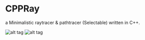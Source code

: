 CPPRay
====

a Minimalistic raytracer & pathtracer (Selectable) written in C++.

![alt tag](https://raw.githubusercontent.com/Harha/CPPRay/master/testrender1.png)
![alt tag](https://raw.githubusercontent.com/Harha/CPPRay/master/testrender2.png)